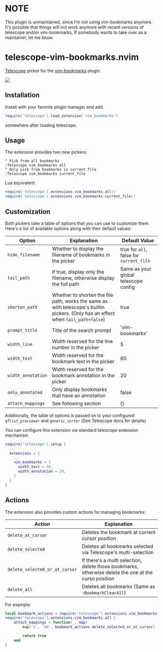 # NOTE

This plugin is unmaintained, since I'm not using vim-bookmarks anymore. It's possible that things will not work anymore with recent versions of telescope and/or vim-bookmarks.
If somebody wants to take over as a maintainer, let me know.

# telescope-vim-bookmarks.nvim

[Telescope](https://github.com/nvim-telescope/telescope.nvim) picker for the [vim-bookmarks](https://github.com/MattesGroeger/vim-bookmarks) plugin.

![](https://user-images.githubusercontent.com/13141438/117537521-c9153c00-b001-11eb-95fe-b8631a139647.png)

## Installation

Install with your favorite plugin manager and add

```lua
require('telescope').load_extension('vim_bookmarks')
```

somewhere after loading telescope.

## Usage

The extension provides two new pickers:

``` viml
" Pick from all bookmarks
:Telescope vim_bookmarks all
" Only pick from bookmarks in current file
:Telescope vim_bookmarks current_file
```

Lua equivalent:

``` lua
require('telescope').extensions.vim_bookmarks.all()
require('telescope').extensions.vim_bookmarks.current_file()
```

## Customization

Both pickers take a table of options that you can use to customize them. 
Here's a list of available options along with their default values:

| Option            | Explanation                                                         | Default Value                            |
| ---               | ---                                                                 | ---                                      |
| `hide_filename`   | Whether to display the filename of bookmarks in the picker          | true for `all`, false for `current_file` |
| `tail_path`       | If true, display only the filename, otherwise display the full path | Same as your global telescope config     |
| `shorten_path`    | Whether to shorten the file path, works the same as with telescope's builtin pickers. (Only has an effect when `tail_path=false`)  | true                                     |
| `prompt_title`    | Title of the search prompt                                          | 'vim-bookmarks'                          |
| `width_line`      | Width reserved for the line number in the picker                    | 5                                        |
| `width_text`      | Width reserved for the bookmark text in the picker                  | 60                                       |
| `width_annotation`| Width reserved for the bookmark annotation in the picker            | 20                                       |
| `only_annotated`  | Only display bookmarks that have an annotation                      | false                                    |
| `attach_mappings` | See following section                                               | {}                                       |

Additionally, the table of options is passed on to your configured `qflist_previewer` and `generic_sorter` (See Telescope docs for details)

You can configure this extension via standard telescope extension mechanism

```lua
require('telescope').setup {
  ...
  extensions = {
    ...
    vim_bookmarks = {
      width_text = 60,
      width_annotation = 20,
    }
  }
}
```

## Actions

The extension also provides custom actions for managing bookmarks:

| Action                         | Explanation 
| ---                            | ---         
| `delete_at_cursor`             | Deletes the bookmark at current cursor position
| `delete_selected`              | Deletes all bookmarks selected via Telescope's multi-selection
| `delete_selected_or_at_cursor` | If there's a multi selection, delete those bookmarks, otherwise delete the one at the curso position
| `delete_all`                   | Deletes all bookmarks (Same as `:BookmarkClearAll`)

For example:

```lua
local bookmark_actions = require('telescope').extensions.vim_bookmarks.actions
require('telescope').extensions.vim_bookmarks.all {
    attach_mappings = function(_, map) 
        map('n', 'dd', bookmark_actions.delete_selected_or_at_cursor)

        return true
    end
}
```
